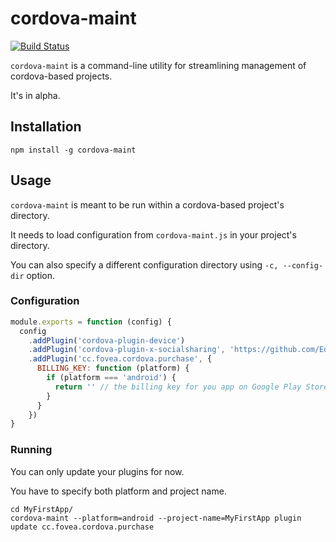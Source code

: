 # cordova-maint

[![Build Status](https://travis-ci.org/adriano-di-giovanni/cordova-maint.svg?branch=master)](https://travis-ci.org/adriano-di-giovanni/cordova-maint)

`cordova-maint` is a command-line utility for streamlining management of cordova-based projects.

It's in alpha.

## Installation

```
npm install -g cordova-maint
```

## Usage

`cordova-maint` is meant to be run within a cordova-based project's directory.

It needs to load configuration from `cordova-maint.js` in your project's directory.

You can also specify a different configuration directory using `-c, --config-dir` option.

### Configuration

```javascript
module.exports = function (config) {
  config
    .addPlugin('cordova-plugin-device')
    .addPlugin('cordova-plugin-x-socialsharing', 'https://github.com/EddyVerbruggen/SocialSharing-PhoneGap-Plugin.git')
    .addPlugin('cc.fovea.cordova.purchase', {
      BILLING_KEY: function (platform) {
        if (platform === 'android') {
          return '' // the billing key for you app on Google Play Store
        }
      }
    })
}
```

### Running

You can only update your plugins for now.

You have to specify both platform and project name.

```shell
cd MyFirstApp/
cordova-maint --platform=android --project-name=MyFirstApp plugin update cc.fovea.cordova.purchase
```
